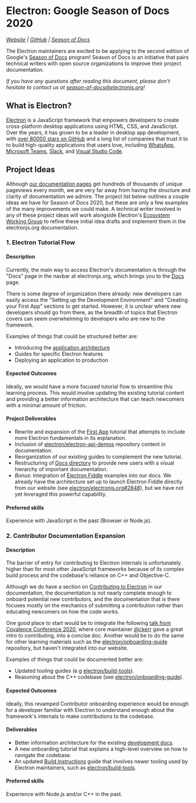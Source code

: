 



# Electron: Google Season of Docs 2020

*[Website](https://electronjs.org) | [GitHub](https://github.com/electron/electron) | [Season of Docs](https://developers.google.com/season-of-docs)*

The Electron maintainers are excited to be applying to the second edition of Google's [Season of Docs](https://developers.google.com/season-of-docs) program! Season of Docs is an initiative that pairs technical writers with open source organizations to improve their project documentation.

*If you have any questions after reading this document, please don't hesitate to contact us at season-of-docs@electronjs.org!*


## What is Electron?

[Electron](https://electronjs.org) is a JavaScript framework that empowers developers to create cross-platform desktop applications using HTML, CSS, and JavaScript. Over the years, it has grown to be a leader in desktop app development, with [over 80000 stars on GitHub](https://github.com/electron/electron) and a long list of companies that trust it to to build high-quality applications that users love, including [WhatsApp](https://www.whatsapp.com/), [Microsoft Teams](https://www.microsoft.com/en-ca/microsoft-365/microsoft-teams/group-chat-software), [Slack](https://slack.com/), and [Visual Studio Code](https://code.visualstudio.com/).

## Project Ideas

Although [our documentation pages](https://www.electronjs.org/docs) get hundreds of thousands of unique pageviews every month, we are very far away from having the structure and clarity of documentation we admire. The project list below outlines a couple ideas we have for Season of Docs 2020, but these are only a few examples of the many improvements we could make. A technical writer involved in any of these project ideas will work alongside Electron's [Ecosystem Working Group](https://github.com/electron/governance/tree/master/wg-ecosystem) to refine these initial idea drafts and implement them in the electronjs.org documentation.

### 1. Electron Tutorial Flow

#### Description

Currently, the main way to access Electron's documentation is through the "Docs" page in the navbar at electronjs.org, which brings you to the [Docs](https://www.electronjs.org/docs) page.

There is some degree of organization there already: new developers can easily access the "Setting up the Development Environment" and "Creating your First App" sections to get started. However, it is unclear where new developers should go from there, as the breadth of topics that Electron covers can seem overwhelming to developers who are new to the framework.

Examples of things that could be structured better are:
* Introducing the [application architecture](https://www.electronjs.org/docs/tutorial/application-architecture)
* Guides for specific Electron features
* Deploying an application to production

#### Expected Outcomes

Ideally, we would have a more focused tutorial flow to streamline this learning process. This would involve updating the existing tutorial content and providing a better information architecture that can teach newcomers with a minimal amount of friction.

#### Project Deliverables

* Rewrite and expansion of the [First App](https://www.electronjs.org/docs/tutorial/first-app) tutorial that attempts to include more Electron fundamentals in its explanation.
* Inclusion of [electron/electron-api-demos](https://github.com/electron/electron-api-demos) repository content in documentation.
* Reorganization of our existing guides to complement the new tutorial.
* Restructuring of [Docs directory](https://www.electronjs.org/docs) to provide new users with a visual hierarchy of important documentation.
* *Bonus*: Integration of [Electron Fiddle](https://electronjs.org/fiddle) examples into our docs. We already have the architecture set up to launch Electron Fiddle directly from our website (see [electron/electronjs.org#2848](https://github.com/electron/electronjs.org/pull/2848)), but we have not yet leveraged this powerful capability.

#### Preferred skills

Experience with JavaScript in the past (Browser or Node.js).


### 2. Contributor Documentation Expansion

#### Description

The barrier of entry for contributing to Electron internals is unfortunately higher than for most other JavaScript frameworks because of its complex build process and the codebase's reliance on C++ and Objective-C.

Although we do have a section on [Contributing to Electron](https://www.electronjs.org/docs/development) in our documentation, the documentation is not nearly complete enough to onboard potential new contributors, and the documentation that *is* there focuses mostly on the mechanics of submitting a contribution rather than educating newcomers on how the code works.

One good place to start would be to integrate the following [talk from Covalence Conference 2020](https://www.youtube.com/watch?v=1h8Fv4D-bTA), where core maintainer [@ckerr](https://github.com/ckerr) gave a great intro to contributing, into a concise doc. Another would be to do the same for other learning materials such as the [electron/onboarding-guide](https://github.com/electron/onboarding-guide) repository, but haven't integrated into our website.

Examples of things that could be documented better are:
* Updated tooling guides (e.g [electron/build-tools](https://github.com/electron/build-tools)).
* Reasoning about the C++ codebase (see [electron/onboarding-guide](https://github.com/electron/onboarding-guide)).

#### Expected Outcomes

Ideally, this revamped Contributor onboarding experience would be enough for a developer familiar with Electron to understand enough about the framework's internals to make contributions to the codebase.

#### Deliverables
* Better information architecture for the existing [development docs](https://www.electronjs.org/docs/development).
* A new onboarding tutorial that explains a high-level overview on how to navigate the codebase.
* An updated [Build Instructions](https://www.electronjs.org/docs/development/build-instructions-gn) guide that involves newer tooling used by Electron maintainers, such as [electron/build-tools](https://github.com/electron/build-tools).

#### Preferred skills

Experience with Node.js and/or C++ in the past.
